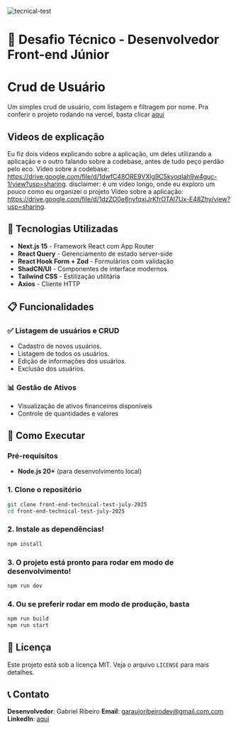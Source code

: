 ![tecnical-test](https://github.com/user-attachments/assets/800b6db0-76c0-4b91-a76f-3e8e8b6cb9b3)
# 🧪 Desafio Técnico - Desenvolvedor Front-end Júnior

# Crud de Usuário
Um simples crud de usuário, com listagem e filtragem por nome.
Pra conferir o projeto rodando na vercel, basta clicar [aqui](https://front-end-technical-test-july-2025-wine.vercel.app/)

## Videos de explicação
Eu fiz dois vídeos explicando sobre a aplicação, um deles utilizando a aplicação e o outro falando sobre a codebase, antes de tudo peço perdão pelo eco.
Video sobre a codebase: https://drive.google.com/file/d/1dwfC48ORE9VXlg9C5kyoqIah9w4guc-1/view?usp=sharing. disclaimer: é um vídeo longo, onde eu exploro um pouco como eu organizei o projeto
Vídeo sobre a aplicação: https://drive.google.com/file/d/1dzZO0e6nyfqxjJrKfrOTAl7Ux-E48Zhy/view?usp=sharing. 

## 🚀 Tecnologias Utilizadas

- **Next.js 15** - Framework React com App Router
- **React Query** - Gerenciamento de estado server-side
- **React Hook Form + Zod** - Formulários com validação
- **ShadCN/UI** - Componentes de interface modernos
- **Tailwind CSS** - Estilização utilitária
- **Axios** - Cliente HTTP

## 📋 Funcionalidades

### ✅ Listagem de usuários e CRUD
- Cadastro de novos usuários.
- Listagem de todos os usuários.
- Edição de informações dos usuários.
- Exclusão dos usuários.

### 📊 Gestão de Ativos
- Visualização de ativos financeiros disponíveis
- Controle de quantidades e valores

## 🚀 Como Executar

### Pré-requisitos
- **Node.js 20+** (para desenvolvimento local)

### 1. Clone o repositório
```bash
git clone front-end-technical-test-july-2025
cd front-end-technical-test-july-2025
```

### 2. Instale as dependências!
```bash
npm install
```

### 3. O projeto está pronto para rodar em modo de desenvolvimento!
```bash
npm run dev
```

### 4. Ou se preferir rodar em modo de produção, basta
```bash
npm run build
npm run start
```

## 📄 Licença

Este projeto está sob a licença MIT. Veja o arquivo `LICENSE` para mais detalhes.

## 📞 Contato

**Desenvolvedor**: Gabriel Ribeiro 
**Email**: garaujoribeirodev@gmail.com.com  
**LinkedIn**: [aqui]([https://linkedin.com/in/seuperfil](https://www.linkedin.com/in/garaujoribeiro/))
